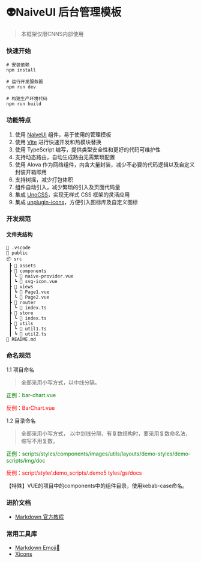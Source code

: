 # 👽NaiveUI 后台管理模板

> 本框架仅限CNNS内部使用

### 快速开始

```shell
# 安装依赖
npm install

# 运行开发服务器
npm run dev

# 构建生产环境代码
npm run build
```

### 功能特点

1. 使用 [NaiveUI](https://www.naiveui.com/zh-CN/os-theme/components) 组件，易于使用的管理模板
2. 使用 [Vite](https://cn.vitejs.dev/) 进行快速开发和热模块替换
3. 使用 TypeScript 编写，提供类型安全性和更好的代码可维护性
4. 支持动态路由，自动生成路由无需繁琐配置
5. 使用 Alova 作为网络组件，内含大量封装，减少不必要的代码逻辑以及自定义封装开箱即用
6. 支持树摇，减少打包体积
7. 组件自动引入，减少繁琐的引入及页面代码量
8. 集成 [UnoCSS](https://alfred-skyblue.github.io/unocss-docs-cn/)，实现无样式 CSS 框架的灵活应用
9. 集成 [unplugin-icons](https://github.com/unplugin/unplugin-icons)，方便引入图标库及自定义图标

### 开发规范
#### 文件夹结构

```
📂 .vscode
📂 public
📦 src
 ┣ 📂 assets
 ┣ 📂 components
 ┃ ┗ 📜 naive-provider.vue
 ┃ ┗ 📜 svg-icon.vue
 ┣ 📂 views
 ┃ ┗ 📜 Page1.vue
 ┃ ┗ 📜 Page2.vue
 ┣ 📂 router
 ┃ ┗ 📜 index.ts
 ┣ 📂 store
 ┃ ┗ 📜 index.ts
 ┣ 📂 utils
 ┃ ┗ 📜 util1.ts
 ┃ ┗ 📜 util2.ts
📜 README.md
```
### 命名规范

1.1 项目命名

> 全部采用小写方式，以中线分隔。

<p style="color:green">正例：bar-chart.vue</p>
<p style="color:red">反例：BarChart.vue</p>

1.2 目录命名
> 全部采用小写方式， 以中划线分隔，有复数结构时，要采用复数命名法， 缩写不用复数。

<p style="color:green">正例：scripts/styles/components/images/utils/layouts/demo-styles/demo-scripts/img/doc</p>
<p style="color:red">反例：script/style/.demo_scripts/.demo5 tyles/gs/docs</p>
【特殊】VUE的项目中的components中的组件目录，使用kebab-case命名。

### 进阶文档
- [Markdown 官方教程](https://markdown.com.cn/intro.html)

### 常用工具库
- [Markdown Emoji👏](https://www.emojiall.com/zh-hans/all-emojis?type=normal)
- [Xicons](https://xicons.org/#/)


